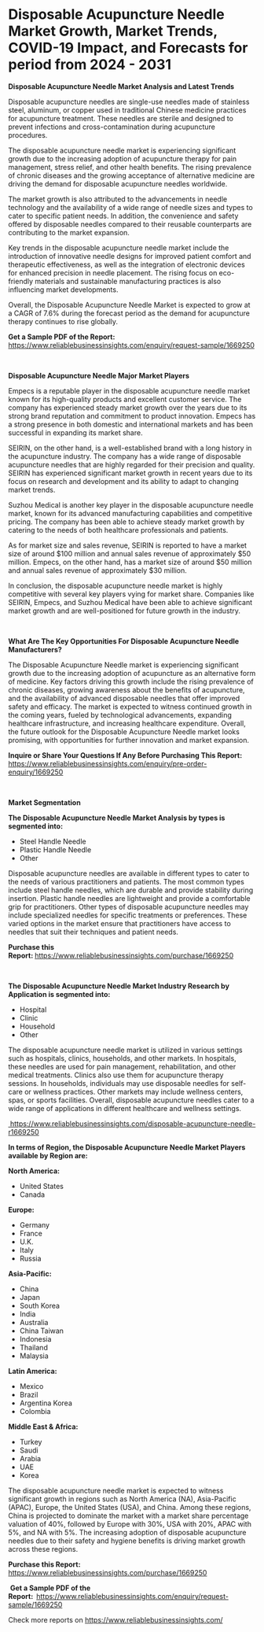 <p><h1>Disposable Acupuncture Needle Market Growth, Market Trends, COVID-19 Impact, and Forecasts for period from 2024 - 2031</h1></p><p><strong>Disposable Acupuncture Needle Market Analysis and Latest Trends</strong></p>
<p><p>Disposable acupuncture needles are single-use needles made of stainless steel, aluminum, or copper used in traditional Chinese medicine practices for acupuncture treatment. These needles are sterile and designed to prevent infections and cross-contamination during acupuncture procedures.</p><p>The disposable acupuncture needle market is experiencing significant growth due to the increasing adoption of acupuncture therapy for pain management, stress relief, and other health benefits. The rising prevalence of chronic diseases and the growing acceptance of alternative medicine are driving the demand for disposable acupuncture needles worldwide.</p><p>The market growth is also attributed to the advancements in needle technology and the availability of a wide range of needle sizes and types to cater to specific patient needs. In addition, the convenience and safety offered by disposable needles compared to their reusable counterparts are contributing to the market expansion.</p><p>Key trends in the disposable acupuncture needle market include the introduction of innovative needle designs for improved patient comfort and therapeutic effectiveness, as well as the integration of electronic devices for enhanced precision in needle placement. The rising focus on eco-friendly materials and sustainable manufacturing practices is also influencing market developments.</p><p>Overall, the Disposable Acupuncture Needle Market is expected to grow at a CAGR of 7.6% during the forecast period as the demand for acupuncture therapy continues to rise globally.</p></p>
<p><strong>Get a Sample PDF of the Report:&nbsp;</strong> <a href="https://www.reliablebusinessinsights.com/enquiry/request-sample/1669250">https://www.reliablebusinessinsights.com/enquiry/request-sample/1669250</a></p>
<p>&nbsp;</p>
<p><strong>Disposable Acupuncture Needle Major Market Players</strong></p>
<p><p>Empecs is a reputable player in the disposable acupuncture needle market known for its high-quality products and excellent customer service. The company has experienced steady market growth over the years due to its strong brand reputation and commitment to product innovation. Empecs has a strong presence in both domestic and international markets and has been successful in expanding its market share.</p><p>SEIRIN, on the other hand, is a well-established brand with a long history in the acupuncture industry. The company has a wide range of disposable acupuncture needles that are highly regarded for their precision and quality. SEIRIN has experienced significant market growth in recent years due to its focus on research and development and its ability to adapt to changing market trends.</p><p>Suzhou Medical is another key player in the disposable acupuncture needle market, known for its advanced manufacturing capabilities and competitive pricing. The company has been able to achieve steady market growth by catering to the needs of both healthcare professionals and patients.</p><p>As for market size and sales revenue, SEIRIN is reported to have a market size of around $100 million and annual sales revenue of approximately $50 million. Empecs, on the other hand, has a market size of around $50 million and annual sales revenue of approximately $30 million.</p><p>In conclusion, the disposable acupuncture needle market is highly competitive with several key players vying for market share. Companies like SEIRIN, Empecs, and Suzhou Medical have been able to achieve significant market growth and are well-positioned for future growth in the industry.</p></p>
<p>&nbsp;</p>
<p><strong>What Are The Key Opportunities For Disposable Acupuncture Needle Manufacturers?</strong></p>
<p><p>The Disposable Acupuncture Needle market is experiencing significant growth due to the increasing adoption of acupuncture as an alternative form of medicine. Key factors driving this growth include the rising prevalence of chronic diseases, growing awareness about the benefits of acupuncture, and the availability of advanced disposable needles that offer improved safety and efficacy. The market is expected to witness continued growth in the coming years, fueled by technological advancements, expanding healthcare infrastructure, and increasing healthcare expenditure. Overall, the future outlook for the Disposable Acupuncture Needle market looks promising, with opportunities for further innovation and market expansion.</p></p>
<p><strong>Inquire or Share Your Questions If Any Before Purchasing This Report:</strong> <a href="https://www.reliablebusinessinsights.com/enquiry/pre-order-enquiry/1669250">https://www.reliablebusinessinsights.com/enquiry/pre-order-enquiry/1669250</a></p>
<p>&nbsp;</p>
<p><strong>Market Segmentation</strong></p>
<p><strong>The Disposable Acupuncture Needle Market Analysis by types is segmented into:</strong></p>
<p><ul><li>Steel Handle Needle</li><li>Plastic Handle Needle</li><li>Other</li></ul></p>
<p><p>Disposable acupuncture needles are available in different types to cater to the needs of various practitioners and patients. The most common types include steel handle needles, which are durable and provide stability during insertion. Plastic handle needles are lightweight and provide a comfortable grip for practitioners. Other types of disposable acupuncture needles may include specialized needles for specific treatments or preferences. These varied options in the market ensure that practitioners have access to needles that suit their techniques and patient needs.</p></p>
<p><strong>Purchase this Report:&nbsp;</strong><a href="https://www.reliablebusinessinsights.com/purchase/1669250">https://www.reliablebusinessinsights.com/purchase/1669250</a></p>
<p>&nbsp;</p>
<p><strong>The Disposable Acupuncture Needle Market Industry Research by Application is segmented into:</strong></p>
<p><ul><li>Hospital</li><li>Clinic</li><li>Household</li><li>Other</li></ul></p>
<p><p>The disposable acupuncture needle market is utilized in various settings such as hospitals, clinics, households, and other markets. In hospitals, these needles are used for pain management, rehabilitation, and other medical treatments. Clinics also use them for acupuncture therapy sessions. In households, individuals may use disposable needles for self-care or wellness practices. Other markets may include wellness centers, spas, or sports facilities. Overall, disposable acupuncture needles cater to a wide range of applications in different healthcare and wellness settings.</p></p>
<p><a href="https://www.reliablebusinessinsights.com/disposable-acupuncture-needle-r1669250">&nbsp;https://www.reliablebusinessinsights.com/disposable-acupuncture-needle-r1669250</a></p>
<p><strong>In terms of Region, the Disposable Acupuncture Needle Market Players available by Region are:</strong></p>
<p>
    <p> <strong> North America: </strong>
        <ul>
            <li>United States</li>
            <li>Canada</li>
        </ul>
        </p> 
    <p> <strong> Europe: </strong>
        <ul>
            <li>Germany</li>
            <li>France</li>
            <li>U.K.</li>
            <li>Italy</li>
            <li>Russia</li>
        </ul>
        </p> 
    <p> <strong> Asia-Pacific: </strong>
        <ul>
            <li>China</li>
            <li>Japan</li>
            <li>South Korea</li>
            <li>India</li>
            <li>Australia</li>
            <li>China Taiwan</li>
            <li>Indonesia</li>
            <li>Thailand</li>
            <li>Malaysia</li>
        </ul>
        </p> 
    <p> <strong> Latin America: </strong>
        <ul>
            <li>Mexico</li>
            <li>Brazil</li>
            <li>Argentina Korea</li>
            <li>Colombia</li>
        </ul>
        </p> 
    <p> <strong> Middle East & Africa: </strong>
        <ul>
            <li>Turkey</li>
            <li>Saudi</li>
            <li>Arabia</li>
            <li>UAE</li>
            <li>Korea</li>
        </ul>
    </p>
    </p>
<p><p>The disposable acupuncture needle market is expected to witness significant growth in regions such as North America (NA), Asia-Pacific (APAC), Europe, the United States (USA), and China. Among these regions, China is projected to dominate the market with a market share percentage valuation of 40%, followed by Europe with 30%, USA with 20%, APAC with 5%, and NA with 5%. The increasing adoption of disposable acupuncture needles due to their safety and hygiene benefits is driving market growth across these regions.</p></p>
<p><strong>Purchase this Report: </strong><a href="https://www.reliablebusinessinsights.com/purchase/1669250">https://www.reliablebusinessinsights.com/purchase/1669250</a></p>
<p>&nbsp;<strong>Get a Sample PDF of the Report:&nbsp;&nbsp;</strong><a href="https://www.reliablebusinessinsights.com/enquiry/request-sample/1669250">https://www.reliablebusinessinsights.com/enquiry/request-sample/1669250</a></p>
<p><strong></strong></p>
<p>Check more reports on <a href="https://www.reliablebusinessinsights.com/">https://www.reliablebusinessinsights.com/</a></p>